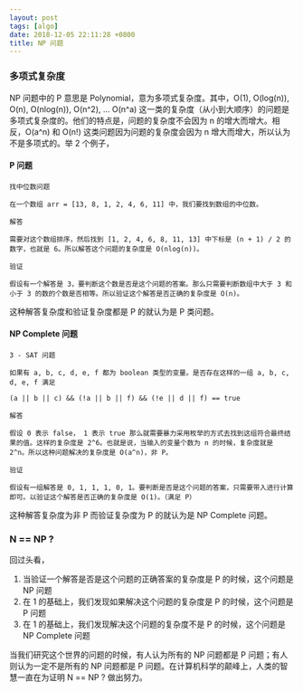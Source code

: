 ```yaml
---
layout: post
tags: [algo]
date: 2018-12-05 22:11:28 +0800
title: NP 问题
---
```


### 多项式复杂度
NP 问题中的 P 意思是 Polynomial，意为多项式复杂度。其中，O(1), O(log(n)), O(n), O(nlog(n)), O(n^2), ... O(n^a) 这一类的复杂度（从小到大顺序）的问题是多项式复杂度的。他们的特点是，问题的复杂度不会因为 n 的增大而增大。相反，O(a^n) 和 O(n!) 这类问题因为问题的复杂度会因为 n 增大而增大，所以认为不是多项式的。举 2 个例子，

#### P 问题

```
找中位数问题

在一个数组 arr = [13, 8, 1, 2, 4, 6, 11] 中，我们要找到数组的中位数。

解答

需要对这个数组排序，然后找到 [1, 2, 4, 6, 8, 11, 13] 中下标是 (n + 1) / 2 的数字，也就是 6。所以解答这个问题的复杂度是 O(nlog(n))。

验证

假设有一个解答是 3，要判断这个数是否是这个问题的答案。那么只需要判断数组中大于 3 和小于 3 的数的个数是否相等。所以验证这个解答是否正确的复杂度是 O(n)。
```

这种解答复杂度和验证复杂度都是 P 的就认为是 P 类问题。

#### NP Complete 问题

```
3 - SAT 问题

如果有 a, b, c, d, e, f 都为 boolean 类型的变量。是否存在这样的一组 a, b, c, d, e, f 满足

(a || b || c) && (!a || b || f) && (!e || d || f) == true

解答

假设 0 表示 false， 1 表示 true 那么就需要暴力采用枚举的方式去找到这组符合最终结果的值。这样的复杂度是 2^6。也就是说，当输入的变量个数为 n 的时候，复杂度就是 2^n。所以这种问题解决的复杂度是 O(a^n)，非 P。

验证

假设有一组解答是 0, 1, 1, 1, 0, 1。要判断是否是这个问题的答案，只需要带入进行计算即可。以验证这个解答是否正确的复杂度是 O(1)。（满足 P）
```
这种解答复杂度为非 P 而验证复杂度为 P 的就认为是 NP Complete 问题。

### N == NP ?
回过头看，

1. 当验证一个解答是否是这个问题的正确答案的复杂度是 P 的时候，这个问题是 NP 问题
2. 在 1 的基础上，我们发现如果解决这个问题的复杂度是 P 的时候，这个问题是 P 问题
3. 在 1 的基础上，我们发现解决这个问题的复杂度不是 P 的时候，这个问题是 NP Complete 问题

当我们研究这个世界的问题的时候，有人认为所有的 NP 问题都是 P 问题；有人则认为一定不是所有的 NP 问题都是 P 问题。在计算机科学的颠峰上，人类的智慧一直在为证明 N == NP ? 做出努力。

